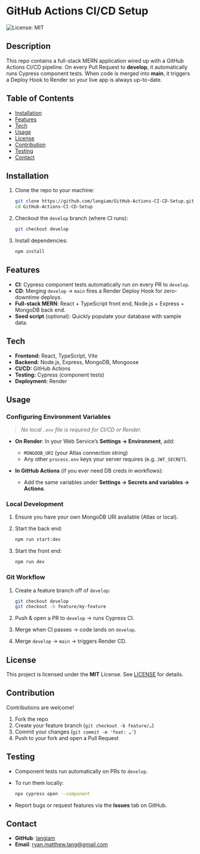 # GitHub Actions CI/CD Setup  
![License: MIT](https://img.shields.io/badge/License-MIT-yellow.svg)

## Description  
This repo contains a full-stack MERN application wired up with a GitHub Actions CI/CD pipeline. On every Pull Request to **develop**, it automatically runs Cypress component tests. When code is merged into **main**, it triggers a Deploy Hook to Render so your live app is always up-to-date.

## Table of Contents  
- [Installation](#installation)  
- [Features](#features)  
- [Tech](#tech)  
- [Usage](#usage)  
- [License](#license)  
- [Contribution](#contribution)  
- [Testing](#testing)  
- [Contact](#contact)  

## Installation  
1. Clone the repo to your machine:  
   ```bash
   git clone https://github.com/langiam/GitHub-Actions-CI-CD-Setup.git
   cd GitHub-Actions-CI-CD-Setup

2. Checkout the `develop` branch (where CI runs):

   ```bash
   git checkout develop
   ```
3. Install dependencies:

   ```bash
   npm install
   ```

## Features

* **CI**: Cypress component tests automatically run on every PR to `develop`.
* **CD**: Merging `develop` → `main` fires a Render Deploy Hook for zero-downtime deploys.
* **Full-stack MERN**: React + TypeScript front end, Node.js + Express + MongoDB back end.
* **Seed script** (optional): Quickly populate your database with sample data.

## Tech

* **Frontend:** React, TypeScript, Vite
* **Backend:** Node.js, Express, MongoDB, Mongoose
* **CI/CD:** GitHub Actions
* **Testing:** Cypress (component tests)
* **Deployment:** Render

## Usage

### Configuring Environment Variables

> *No local `.env` file is required for CI/CD or Render.*

* **On Render**: In your Web Service’s **Settings → Environment**, add:

  * `MONGODB_URI` (your Atlas connection string)
  * Any other `process.env` keys your server requires (e.g. `JWT_SECRET`).
* **In GitHub Actions** (if you ever need DB creds in workflows):

  * Add the same variables under **Settings → Secrets and variables → Actions**.

### Local Development

1. Ensure you have your own MongoDB URI available (Atlas or local).
2. Start the back end:

   ```bash
   npm run start:dev
   ```
3. Start the front end:

   ```bash
   npm run dev
   ```

### Git Workflow

1. Create a feature branch off of `develop`:

   ```bash
   git checkout develop
   git checkout -b feature/my-feature
   ```
2. Push & open a PR to `develop` → runs Cypress CI.
3. Merge when CI passes → code lands on `develop`.
4. Merge `develop` → `main` → triggers Render CD.

## License

This project is licensed under the **MIT** License.
See [LICENSE](LICENSE) for details.

## Contribution

Contributions are welcome!

1. Fork the repo
2. Create your feature branch (`git checkout -b feature/…`)
3. Commit your changes (`git commit -m 'feat: …'`)
4. Push to your fork and open a Pull Request

## Testing

* Component tests run automatically on PRs to `develop`.
* To run them locally:

  ```bash
  npx cypress open --component
  ```
* Report bugs or request features via the **Issues** tab on GitHub.

## Contact

* **GitHub**: [langiam](https://github.com/langiam)
* **Email**: [ryan.matthew.lang@gmail.com](mailto:ryan.matthew.lang@gmail.com)



